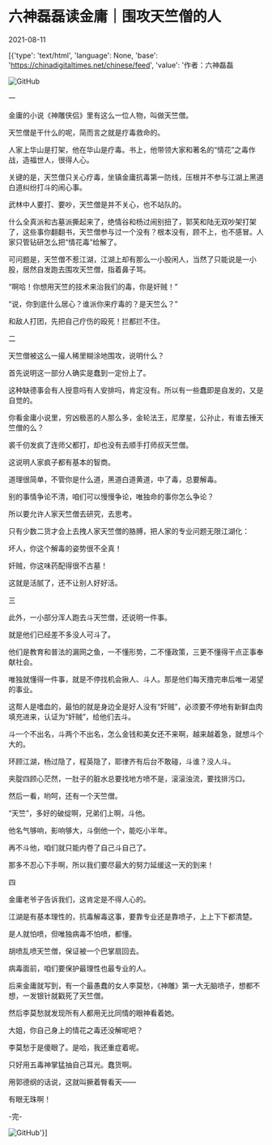 # 六神磊磊读金庸｜围攻天竺僧的人

2021-08-11

[{'type': 'text/html', 'language': None, 'base': 'https://chinadigitaltimes.net/chinese/feed', 'value': '作者：六神磊磊

![GitHub](https://chinadigitaltimes.net/chinese/files/2021/08/post-669541-61143d2e62f2a.png)

一

金庸的小说《神雕侠侣》里有这么一位人物，叫做天竺僧。

天竺僧是干什么的呢，简而言之就是疗毒救命的。

人家上华山是打架，他在华山是疗毒。书上，他带领大家和著名的“情花”之毒作战，造福世人，很得人心。

关键的是，天竺僧只关心疗毒，坐镇金庸抗毒第一防线，压根并不参与江湖上黑道白道纠纷打斗的闹心事。

武林中人要打、要吵，天竺僧是并不关心，也不站队的。

什么全真派和古墓派撕起来了，绝情谷和杨过闹别扭了，郭芙和陆无双吵架打架了，这些事你翻翻书，天竺僧参与过一个没有？根本没有，顾不上，也不感冒。人家只管钻研怎么把“情花毒”给解了。

可问题是，天竺僧不惹江湖，江湖上却有那么一小股闲人，当然了只能说是一小股，居然自发跑去围攻天竺僧，指着鼻子骂。

“啊哈！你想用天竺的技术来治我们的毒，你是奸贼！”

“说，你到底什么居心？谁派你来疗毒的？是天竺么？”

和敌人打团，先把自己疗伤的殴死！拦都拦不住。

二

天竺僧被这么一撮人稀里糊涂地围攻，说明什么？

首先说明这一部分人确实是蠢到一定份上了。

这种缺德事会有人授意吗有人安排吗，肯定没有。所以有一些蠢即是自发的，又是自觉的。

你看金庸小说里，穷凶极恶的人那么多，金轮法王，尼摩星，公孙止，有谁去捶天竺僧的么？

裘千仞发疯了连师父都打，却也没有去顺手打师叔天竺僧。

这说明人家疯子都有基本的智商。

道理很简单，不管你是什么道，黑道白道黄道，中了毒，总要解毒。

别的事情争论不清，咱们可以慢慢争论，唯独命的事你怎么争论？

所以要允许人家天竺僧去研究，去思考。

只有少数二货才会上去拽人家天竺僧的胳膊，把人家的专业问题无限江湖化：

坏人，你这个解毒的姿势很不全真！

奸贼，你这味药配得很不古墓！

这就是活腻了，还不让别人好好活。

三

此外，一小部分浑人跑去斗天竺僧，还说明一件事。

就是他们已经差不多没人可斗了。

他们是教育和普法的漏网之鱼，一不懂形势，二不懂政策，三更不懂得干点正事奉献社会。

唯独就懂得一件事，就是不停找机会揪人、斗人。那是他们每天撸完串后唯一渴望的事业。

这帮人是嗜血的，最怕的就是身边全是好人没有“奸贼”，必须要不停地有新鲜血肉填充进来，认证为“奸贼”，给他们去斗。

斗一个不出名，斗两个不出名，怎么金钱和美女还不来啊，越来越着急，就想斗个大的。

环顾江湖，杨过隐了，程英隐了，耶律齐有后台不敢碰，斗谁？没人斗。

夹腚四顾心茫然，一肚子的脏水总要找地方喷不是，滚滚浊流，要找排污口。

然后一看，哟呵，还有一个天竺僧。

“天竺”，多好的破绽啊，兄弟们上啊，斗他。

他名气够响，影响够大，斗倒他一个，能吃小半年。

再不斗他，咱们就只能内卷了自己斗自己了。

那多不忍心下手啊，所以我们要尽最大的努力延缓这一天的到来！

四

金庸老爷子告诉我们，这肯定是不得人心的。

江湖是有基本理性的，抗毒解毒这事，要靠专业还是靠喷子，上上下下都清楚。

是人就怕喷，但唯独病毒不怕喷，都懂。

胡喷乱喷天竺僧，保证被一个巴掌扇回去。

病毒面前，咱们要保护最理性也最专业的人。

后来金庸就写到，有一个最愚蠢的女人李莫愁，《神雕》第一大无脑喷子，想都不想，一发银针就戳死了天竺僧。

然后李莫愁就发现所有人都用无比同情的眼神看着她。

大姐，你自己身上的情花之毒还没解呢吧？

李莫愁于是傻眼了。是哈，我还重症着呢。

只好用五毒神掌猛抽自己耳光。蠢货啊。

用郭德纲的话说，这就叫撅着臀看天——

有眼无珠啊！

-完-

![GitHub](https://chinadigitaltimes.net/chinese/files/2021/08/post-669541-61143d2ea7a67.png)'}]